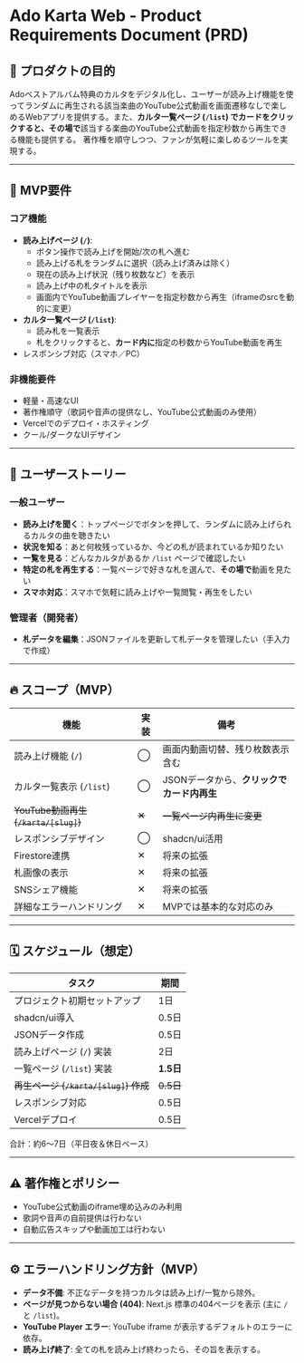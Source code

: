 # Ado Karta Web - Product Requirements Document (PRD)

## 🎯 プロダクトの目的

Adoベストアルバム特典のカルタをデジタル化し、ユーザーが読み上げ機能を使ってランダムに再生される該当楽曲のYouTube公式動画を画面遷移なしで楽しめるWebアプリを提供する。また、**カルタ一覧ページ (`/list`) でカードをクリックすると、その場で**該当する楽曲のYouTube公式動画を指定秒数から再生できる機能も提供する。
著作権を順守しつつ、ファンが気軽に楽しめるツールを実現する。

---

## 📝 MVP要件

### コア機能
- **読み上げページ (`/`)**:
    - ボタン操作で読み上げを開始/次の札へ進む
    - 読み上げる札をランダムに選択（読み上げ済みは除く）
    - 現在の読み上げ状況（残り枚数など）を表示
    - 読み上げ中の札タイトルを表示
    - 画面内でYouTube動画プレイヤーを指定秒数から再生（iframeのsrcを動的に変更）
- **カルタ一覧ページ (`/list`)**:
    - 読み札を一覧表示
    - 札をクリックすると、**カード内に**指定の秒数からYouTube動画を再生
- レスポンシブ対応（スマホ／PC）

### 非機能要件
- 軽量・高速なUI
- 著作権順守（歌詞や音声の提供なし、YouTube公式動画のみ使用）
- Vercelでのデプロイ・ホスティング
- クール/ダークなUIデザイン

---

## 🎨 ユーザーストーリー

### 一般ユーザー
- **読み上げを聞く**：トップページでボタンを押して、ランダムに読み上げられるカルタの曲を聴きたい
- **状況を知る**：あと何枚残っているか、今どの札が読まれているか知りたい
- **一覧を見る**：どんなカルタがあるか `/list` ページで確認したい
- **特定の札を再生する**：一覧ページで好きな札を選んで、**その場で**動画を見たい
- **スマホ対応**：スマホで気軽に読み上げや一覧閲覧・再生をしたい

### 管理者（開発者）
- **札データを編集**：JSONファイルを更新して札データを管理したい（手入力で作成）

---

## 🔥 スコープ（MVP）

| 機能                         | 実装 | 備考                                   |
|------------------------------|------|----------------------------------------|
| 読み上げ機能 (`/`)        | ◯   | 画面内動画切替、残り枚数表示含む      |
| カルタ一覧表示 (`/list`)     | ◯   | JSONデータから、**クリックでカード内再生** |
| ~~YouTube動画再生 (`/karta/[slug]`)~~ | ~~✕~~   | ~~一覧ページ内再生に変更~~             |
| レスポンシブデザイン         | ◯   | shadcn/ui活用                          |
| Firestore連携                | ✕   | 将来の拡張                             |
| 札画像の表示                  | ✕   | 将来の拡張                             |
| SNSシェア機能                 | ✕   | 将来の拡張                             |
| 詳細なエラーハンドリング      | ✕   | MVPでは基本的な対応のみ              |

---

## 🗓 スケジュール（想定）

| タスク                          | 期間  |
|---------------------------------|-------|
| プロジェクト初期セットアップ      | 1日   |
| shadcn/ui導入                   | 0.5日 |
| JSONデータ作成                   | 0.5日 |
| 読み上げページ (`/`) 実装     | 2日   |
| 一覧ページ (`/list`) 実装   | **1.5日**| (**カード内再生含む**)
| ~~再生ページ (`/karta/[slug]`) 作成~~ | ~~0.5日~~ |
| レスポンシブ対応                 | 0.5日 |
| Vercelデプロイ                   | 0.5日 |

合計：約6〜7日（平日夜＆休日ベース）

---

## ⚠ 著作権とポリシー

- YouTube公式動画のiframe埋め込みのみ利用
- 歌詞や音声の自前提供は行わない
- 自動広告スキップや動画加工は行わない

---

## ⚙️ エラーハンドリング方針（MVP）

- **データ不備**: 不正なデータを持つカルタは読み上げ/一覧から除外。
- **ページが見つからない場合 (404)**: Next.js 標準の404ページを表示 (主に `/` と `/list`)。
- **YouTube Player エラー**: YouTube iframe が表示するデフォルトのエラーに依存。
- **読み上げ終了**: 全ての札を読み上げ終わったら、その旨を表示する。
